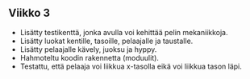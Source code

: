 ## Viikko 3

- Lisätty testikenttä, jonka avulla voi kehittää pelin mekaniikkoja.
- Lisätty luokat kentille, tasoille, pelaajalle ja taustalle.
- Lisätty pelaajalle kävely, juoksu ja hyppy.
- Hahmoteltu koodin rakennetta (moduulit).
- Testattu, että pelaaja voi liikkua x-tasolla eikä voi liikkua tason läpi.